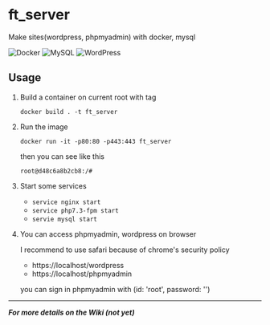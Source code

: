 # ft_server

Make sites(wordpress, phpmyadmin) with docker, mysql

<img alt="Docker" src="https://img.shields.io/badge/docker-%230db7ed.svg?style=for-the-badge&logo=docker&logoColor=white"/> <img alt="MySQL" src="https://img.shields.io/badge/mysql-%2300f.svg?style=for-the-badge&logo=mysql&logoColor=white"/> <img alt="WordPress" src="https://img.shields.io/badge/WordPress-%23117AC9.svg?style=for-the-badge&logo=WordPress&logoColor=white"/>

## Usage

1. Build a container on current root with tag

   `docker build . -t ft_server`

2. Run the image

   `docker run -it -p80:80 -p443:443 ft_server`

   then you can see like this

   `root@d48c6a8b2cb8:/#`

3. Start some services
   + `service nginx start`
   + `service php7.3-fpm start`
   + `servie mysql start`

4. You can access phpmyadmin, wordpress on browser

   I recommend to use safari because of chrome's security policy

   + https://localhost/wordpress
   + https://localhost/phpmyadmin

   you can sign in phpmyadmin with (id: 'root', password: '')

---

***For more details on the Wiki (not yet)***

